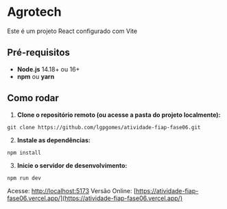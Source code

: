 # Agrotech 

Este é um projeto React configurado com Vite

## Pré-requisitos

- **Node.js** 14.18+ ou 16+
- **npm** ou **yarn**

## Como rodar

1. **Clone o repositório remoto (ou acesse a pasta do projeto localmente):**

`git clone https://github.com/lgpgomes/atividade-fiap-fase06.git`

2. **Instale as dependências:**

`npm install`

3. **Inicie o servidor de desenvolvimento:**

`npm run dev`

Acesse: [http://localhost:5173](http://localhost:5173)
Versão Online: [https://atividade-fiap-fase06.vercel.app/](https://atividade-fiap-fase06.vercel.app/)
